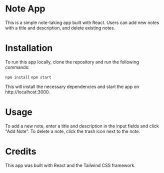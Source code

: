 # Note App

This is a simple note-taking app built with React. Users can add new notes with a title and description, and delete existing notes.
# Installation

To run this app locally, clone the repository and run the following commands:

`npm install`
`npm start`

This will install the necessary dependencies and start the app on http://localhost:3000.
# Usage

To add a new note, enter a title and description in the input fields and click "Add Note". To delete a note, click the trash icon next to the note.
# Credits

This app was built with React and the Tailwind CSS framework.
